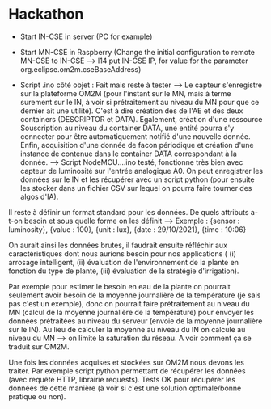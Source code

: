 # Hackathon


- Start IN-CSE in server (PC for example)
- Start MN-CSE in Raspberry (Change the initial configuration to remote MN-CSE to IN-CSE --> l14 put IN-CSE IP, for value for the parameter org.eclipse.om2m.cseBaseAddress)




- Script .ino côté objet : Fait mais reste à tester --> Le capteur s'enregistre sur la plateforme OM2M (pour l'instant sur le MN, mais à terme surement sur le IN, à voir si prétraitement au niveau du MN pour que ce dernier ait une utilité). C'est à dire création des de l'AE et des deux containers (DESCRIPTOR et DATA). Egalement, création d'une ressource Souscription au niveau du container DATA, une entité pourra s'y connecter pour être automatiquement notifié d'une nouvelle donnée. Enfin, acquisition d'une donnée de facon périodique et création d'une instance de contenue dans le container DATA correspondant à la donnée.
--> Script NodeMCU....ino testé, fonctionne très bien avec capteur de luminosité sur l'entrée analogique A0. On peut enregistrer les données sur le IN et les récupérer avec un script python (pour ensuite les stocker dans un fichier CSV sur lequel on pourra faire tourner des algos d'IA). 

Il reste à définir un format standard pour les données. De quels attributs a-t-on besoin et sous quelle forme on les définit --> 
Exemple : {sensor : luminosity}, {value : 100}, {unit : lux}, {date : 29/10/2021}, {time : 10:06}

On aurait ainsi les données brutes, il faudrait ensuite réfléchir aux caractéristiques dont nous aurions besoin pour nos applications ( (i) arrosage intelligent, (ii) évaluation de l'environnement de la plante en fonction du type de plante, (iii) évaluation de la stratégie d'irrigation). 

Par exemple pour estimer le besoin en eau de la plante on pourrait seulement avoir besoin de la moyenne journalière de la température (je sais pas c'est un exemple), donc on pourrait faire prétraitement au niveau du MN (calcul de la moyenne journalière de la température) pour envoyer les données prétraitées au niveau du serveur (envoie de la moyenne journalière sur le IN). Au lieu de calculer la moyenne au niveau du IN on calcule au niveau du MN --> on limite la saturation du réseau. A voir comment ça se traduit sur OM2M. 

Une fois les données acquises et stockées sur OM2M nous devons les traiter. Par exemple script python permettant de récupérer les données (avec requête HTTP, librairie requests). Tests OK pour récupérer les données de cette manière (à voir si c'est une solution optimale/bonne pratique ou non). 

